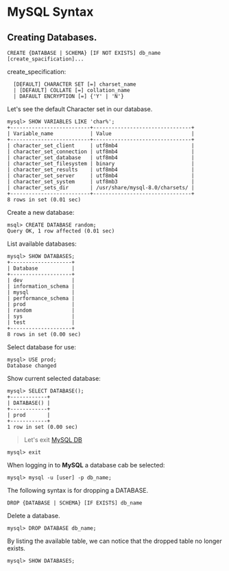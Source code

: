 # MySQL Syntax

## Creating Databases.
```mysql
CREATE {DATABASE | SCHEMA} [IF NOT EXISTS] db_name [create_spacification]...
```
create_specification:
```mysql
  [DEFAULT] CHARACTER SET [=] charset_name
  | [DEFAULT] COLLATE [=] collation_name
  | DAFAULT ENCRYPTION [=] {'Y' | 'N'}
```
Let's  see the default Character set in our database.
```
mysql> SHOW VARIABLES LIKE 'char%';
+--------------------------+--------------------------------+
| Variable_name            | Value                          |
+--------------------------+--------------------------------+
| character_set_client     | utf8mb4                        |
| character_set_connection | utf8mb4                        |
| character_set_database   | utf8mb4                        |
| character_set_filesystem | binary                         |
| character_set_results    | utf8mb4                        |
| character_set_server     | utf8mb4                        |
| character_set_system     | utf8mb3                        |
| character_sets_dir       | /usr/share/mysql-8.0/charsets/ |
+--------------------------+--------------------------------+
8 rows in set (0.01 sec)
```
Create a new database:
```
msql> CREATE DATABASE random;
Query OK, 1 row affected (0.01 sec)
```
List available databases:
```
mysql> SHOW DATABASES;
+--------------------+
| Database           |
+--------------------+
| dev                |
| information_schema |
| mysql              |
| performance_schema |
| prod               |
| random             |
| sys                |
| test               |
+--------------------+
8 rows in set (0.00 sec)
```
Select database for use:
```
mysql> USE prod;
Database changed
```
Show current selected database:
```
mysql> SELECT DATABASE();
+------------+
| DATABASE() |
+------------+
| prod       |
+------------+
1 row in set (0.00 sec)
```

> Let's exit [MySQL DB](https://www.mysql.com)

```
mysql> exit
```

When logging in to **MySQL** a database cab be selected:
```
mysql> mysql -u [user] -p db_name;
```

The following syntax is for dropping a DATABASE.
```
DROP {DATABASE | SCHEMA} [IF EXISTS] db_name
```

Delete a database.
```
mysql> DROP DATABASE db_name;
```
By listing the available table, we can notice that
the dropped table no longer exists.
```
mysql> SHOW DATABASES;
```